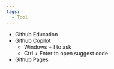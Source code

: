 ```yaml
---
tags:
  - Tool
---
```


- Github Education
- Github Copilot
    - Windows + I to ask
    - Ctrl + Enter to open suggest code
- Github Pages